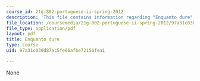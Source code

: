 ```yaml
---
course_id: 21g-802-portuguese-ii-spring-2012
description: 'This file contains information regarding "Enquanto dure". '
file_location: /coursemedia/21g-802-portuguese-ii-spring-2012/97a31c030d87ac5fe66afbe72156fea1_MIT21G_802S12_EnquantoDure.pdf
file_type: application/pdf
layout: pdf
title: Enquanto dure
type: course
uid: 97a31c030d87ac5fe66afbe72156fea1

---
```

None